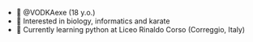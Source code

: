 - 👋 @VODKAexe (18 y.o.)
- 👀 Interested in biology, informatics and karate
- 🌱 Currently learning python at Liceo Rinaldo Corso (Correggio, Italy)
